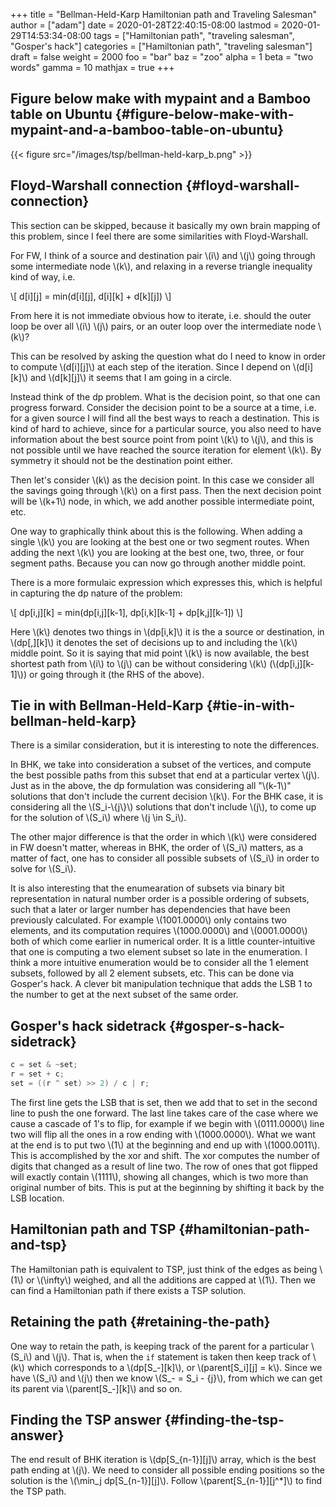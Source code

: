 +++
title = "Bellman-Held-Karp Hamiltonian path and Traveling Salesman"
author = ["adam"]
date = 2020-01-28T22:40:15-08:00
lastmod = 2020-01-29T14:53:34-08:00
tags = ["Hamiltonian path", "traveling salesman", "Gosper's hack"]
categories = ["Hamiltonian path", "traveling salesman"]
draft = false
weight = 2000
foo = "bar"
baz = "zoo"
alpha = 1
beta = "two words"
gamma = 10
mathjax = true
+++

## Figure below make with mypaint and a Bamboo table on Ubuntu {#figure-below-make-with-mypaint-and-a-bamboo-table-on-ubuntu}

{{< figure src="/images/tsp/bellman-held-karp_b.png" >}}


## Floyd-Warshall connection {#floyd-warshall-connection}

This section can be skipped, because it basically my own brain mapping of this
problem, since I feel there are some similarities with Floyd-Warshall.

For FW, I think of a source and destination pair \\(i\\) and \\(j\\) going through some
intermediate node \\(k\\), and relaxing in a reverse triangle inequality kind of
way, i.e.

\\[
d[i][j] = min(d[i][j], d[i][k] + d[k][j])
\\]

From here it is not immediate obvious how to iterate, i.e. should the outer
loop be over all \\(i\\) \\(j\\) pairs, or an outer loop over the intermediate node
\\(k\\)?

This can be resolved by asking the question what do I need to know in order
to compute \\(d[i][j]\\) at each step of the iteration.  Since I depend on
\\(d[i][k]\\) and \\(d[k][j]\\) it seems that I am going in a circle.

Instead think of the dp problem.  What is the decision point, so that one can
progress forward.  Consider the decision point to be a source at a time, i.e.
for a given source I will find all the best ways to reach a destination.  This
is kind of hard to achieve, since for a particular source, you also need to
have information about the best source point from point \\(k\\) to \\(j\\), and this
is not possible until we have reached the source iteration for element \\(k\\).
By symmetry it should not be the destination point either.

Then let's consider \\(k\\) as the decision point.  In this case we consider all
the savings going through \\(k\\) on a first pass.  Then the next decision point
will be \\(k+1\\) node, in which, we add another possible intermediate point, etc.

One way to graphically think about this is the following. When adding a single
\\(k\\) you are looking at the best one or two segment routes. When adding the next
\\(k\\) you are looking at the best one, two, three, or four segment paths.  Because
you can now go through another middle point.

There is a more formulaic expression which expresses this, which is helpful
in capturing the dp nature of the problem:

\\[
dp[i,j][k] = min(dp[i,j][k-1], dp[i,k][k-1] + dp[k,j][k-1])
\\]

Here \\(k\\) denotes two things in \\(dp[i,k]\\) it is the a source or destination, in
\\(dp[,][k]\\) it denotes the set of decisions up to and including the \\(k\\) middle
point. So it is saying that mid point \\(k\\) is now available, the best shortest
path from \\(i\\) to \\(j\\) can be without considering \\(k\\) (\\(dp[i,j][k-1]\\)) or going
through it (the RHS of the above).


## Tie in with Bellman-Held-Karp {#tie-in-with-bellman-held-karp}

There is a similar consideration, but it is interesting to note the differences.

In BHK, we take into consideration a subset of the vertices, and compute the
best possible paths from this subset that end at a particular vertex \\(j\\).  Just
as in the above, the dp formulation was considering all "\\(k-1\\)" solutions that don't
include the current decision \\(k\\).  For the BHK case, it is considering all the
\\(S\_i-\\{j\\}\\) solutions that don't include \\(j\\), to come up for the solution of
\\(S\_i\\) where \\(j \in S\_i\\).

The other major difference is that the order in which \\(k\\) were considered in FW
doesn't matter, whereas in BHK, the order of \\(S\_i\\) matters, as a matter of fact,
one has to consider all possible subsets of \\(S\_i\\) in order to solve for \\(S\_i\\).

It is also interesting that the enumearation of subsets via binary bit
representation in natural number order is a possible ordering of subsets, such
that a later or larger number has dependencies that have been previously
calculated. For example \\(1001.0000\\) only contains two elements, and its
computation requires \\(1000.0000\\) and \\(0001.0000\\) both of which come earlier in
numerical order. It is a little counter-intuitive that one is computing a two
element subset so late in the enumeration. I think a more intuitive enumeration
would be to consider all the 1 element subsets, followed by all 2 element
subsets, etc. This can be done via Gosper's hack. A clever bit manipulation
technique that adds the LSB 1 to the number to get at the next subset of the
same order.


## Gosper's hack sidetrack {#gosper-s-hack-sidetrack}

```cpp
c = set & ~set;
r = set + c;
set = ((r ^ set) >> 2) / c | r;
```

The first line gets the LSB that is set, then we add that to set in the second
line to push the one forward. The last line takes care of the case where we
cause a cascade of 1's to flip, for example if we begin with \\(0111.0000\\) line
two will flip all the ones in a row ending with \\(1000.0000\\). What we want at the
end is to put two \\(1\\) at the beginning and end up with \\(1000.0011\\). This is
accomplished by the xor and shift. The xor computes the number of digits that
changed as a result of line two. The row of ones that got flipped will exactly
contain \\(1111\\), showing all changes, which is two more than original number of
bits. This is put at the beginning by shifting it back by the LSB location.


## Hamiltonian path and TSP {#hamiltonian-path-and-tsp}

The Hamiltonian path is equivalent to TSP, just think of the edges as being \\(1\\)
or \\(\infty\\) weighed, and all the additions are capped at \\(1\\). Then we can find a
Hamiltonian path if there exists a TSP solution.


## Retaining the path {#retaining-the-path}

One way to retain the path, is keeping track of the parent for a particular
\\(S\_i\\) and \\(j\\).  That is, when the `if` statement is taken then keep track of \\(k\\)
which corresponds to a \\(dp[S\_-][k]\\), or \\(parent[S\_i][j] = k\\).  Since we have
\\(S\_i\\) and \\(j\\) then we know \\(S\_- = S\_i - {j}\\), from which we can get its parent
via \\(parent[S\_-][k]\\) and so on.


## Finding the TSP answer {#finding-the-tsp-answer}

The end result of BHK iteration is \\(dp[S\_{n-1}][j]\\) array, which is the best
path ending at \\(j\\).  We need to consider all possible ending positions so the
solution is the \\(\min\_j dp[S\_{n-1}][j]\\).  Follow \\(parent[S\_{n-1}][j^\*]\\) to
find the TSP path.
